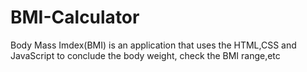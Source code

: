 # BMI-Calculator
Body Mass Imdex(BMI) is an application that uses the HTML,CSS and JavaScript to conclude the body weight, check the BMI range,etc
